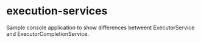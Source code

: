 # execution-services

Sample console application to show differences betweent ExecutorService and ExecutorCompletionService.
